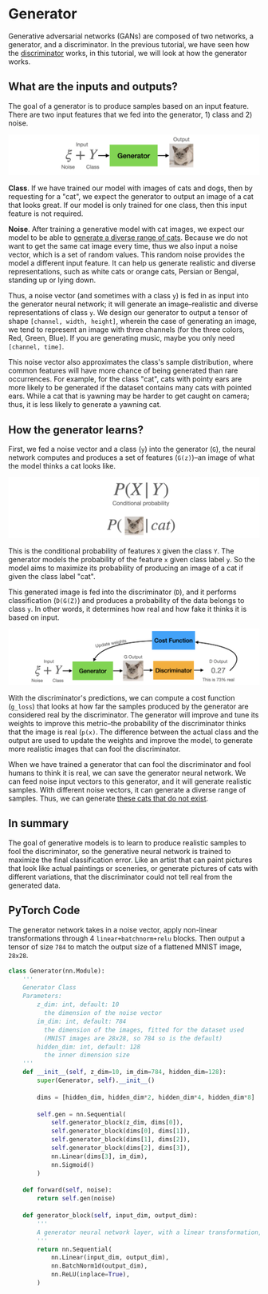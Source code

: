 # Generator

Generative adversarial networks (GANs) are composed of two networks, a generator, and a discriminator. In the previous tutorial, we have seen how the [discriminator](https://github.com/jinglescode/generative-adversarial-networks/tree/main/tutorials/02%20Discriminator) works, in this tutorial, we will look at how the generator works. 

## What are the inputs and outputs?

The goal of a generator is to produce samples based on an input feature. There are two input features that we fed into the generator, 1) class and 2) noise. 

![inputs](assets/01.png)

**Class**. If we have trained our model with images of cats and dogs, then by requesting for a "cat", we expect the generator to output an image of a cat that looks great. If our model is only trained for one class, then this input feature is not required.

**Noise**. After training a generative model with cat images, we expect our model to be able to [generate a diverse range of cats](https://thesecatsdonotexist.com/). Because we do not want to get the same cat image every time, thus we also input a noise vector, which is a set of random values. This random noise provides the model a different input feature. It can help us generate realistic and diverse representations, such as white cats or orange cats, Persian or Bengal, standing up or lying down.

Thus, a noise vector (and sometimes with a class `y`) is fed in as input into the generator neural network; it will generate an image–realistic and diverse representations of class `y`. We design our generator to output a tensor of shape `[channel, width, height]`, wherein the case of generating an image, we tend to represent an image with three channels (for the three colors, Red, Green, Blue). If you are generating music, maybe you only need `[channel, time]`.

This noise vector also approximates the class's sample distribution, where common features will have more chance of being generated than rare occurrences. For example, for the class "cat", cats with pointy ears are more likely to be generated if the dataset contains many cats with pointed ears. While a cat that is yawning may be harder to get caught on camera; thus, it is less likely to generate a yawning cat. 

## How the generator learns?

First, we fed a noise vector and a class (`y`) into the generator (`G`), the neural network computes and produces a set of features (`G(z)`)–an image of what the model thinks a cat looks like. 

![conditional probability](assets/02.png)

This is the conditional probability of features `X` given the class `Y`. The generator models the probability of the feature `x` given class label `y`. So the model aims to maximize its probability of producing an image of a cat if given the class label "cat".

This generated image is fed into the discriminator (`D`), and it performs classification (`D(G(Z)`) and produces a probability of the data belongs to class `y`. In other words, it determines how real and how fake it thinks it is based on input.

![training](assets/03.png)

With the discriminator's predictions, we can compute a cost function (`g_loss`) that looks at how far the samples produced by the generator are considered real by the discriminator. The generator will improve and tune its weights to improve this metric–the probability of the discriminator thinks that the image is real (`p(x)`. The difference between the actual class and the output are used to update the weights and improve the model, to generate more realistic images that can fool the discriminator.

When we have trained a generator that can fool the discriminator and fool humans to think it is real, we can save the generator neural network. We can feed noise input vectors to this generator, and it will generate realistic samples. With different noise vectors, it can generate a diverse range of samples. Thus, we can generate [these cats that do not exist](https://thesecatsdonotexist.com/).

## In summary

The goal of generative models is to learn to produce realistic samples to fool the discriminator, so the generative neural network is trained to maximize the final classification error. Like an artist that can paint pictures that look like actual paintings or sceneries, or generate pictures of cats with different variations, that the discriminator could not tell real from the generated data.

## PyTorch Code

The generator network takes in a noise vector, apply non-linear transformations through 4 `linear+batchnorm+relu` blocks. Then output a tensor of size `784` to match the output size of a flattened MNIST image, `28x28`.

```python
class Generator(nn.Module):
    '''
    Generator Class
    Parameters:
        z_dim: int, default: 10
          the dimension of the noise vector
        im_dim: int, default: 784
          the dimension of the images, fitted for the dataset used
          (MNIST images are 28x28, so 784 so is the default)
        hidden_dim: int, default: 128
          the inner dimension size
    '''
    def __init__(self, z_dim=10, im_dim=784, hidden_dim=128):
        super(Generator, self).__init__()

        dims = [hidden_dim, hidden_dim*2, hidden_dim*4, hidden_dim*8]

        self.gen = nn.Sequential(
            self.generator_block(z_dim, dims[0]),
            self.generator_block(dims[0], dims[1]),
            self.generator_block(dims[1], dims[2]),
            self.generator_block(dims[2], dims[3]),
            nn.Linear(dims[3], im_dim),
            nn.Sigmoid()
        )

    def forward(self, noise):
        return self.gen(noise)
    
    def generator_block(self, input_dim, output_dim):
        '''
        A generator neural network layer, with a linear transformation, batchnorm and relu.
        '''
        return nn.Sequential(
            nn.Linear(input_dim, output_dim),
            nn.BatchNorm1d(output_dim),
            nn.ReLU(inplace=True),
        )
```